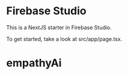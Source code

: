 # Firebase Studio

This is a NextJS starter in Firebase Studio.

To get started, take a look at src/app/page.tsx.
# empathyAi
